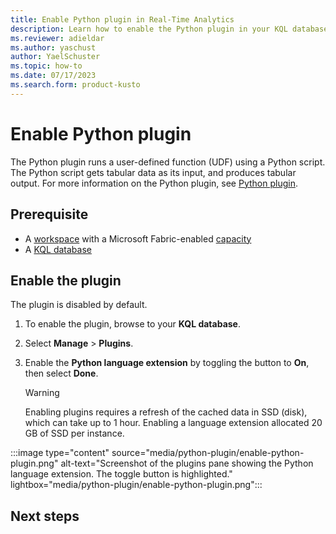 ```yaml
---
title: Enable Python plugin in Real-Time Analytics
description: Learn how to enable the Python plugin in your KQL database.
ms.reviewer: adieldar
ms.author: yaschust
author: YaelSchuster
ms.topic: how-to
ms.date: 07/17/2023
ms.search.form: product-kusto
---
```


# Enable Python plugin

The Python plugin runs a user-defined function (UDF) using a Python script. The Python script gets tabular data as its input, and produces tabular output. For more information on the Python plugin, see [Python plugin](/azure/data-explorer/kusto/query/pythonplugin?context=%2Ffabric%2Fcontext%2Fcontext-rta&pivots=fabric).

## Prerequisite

* A [workspace](../get-started/create-workspaces.md) with a Microsoft Fabric-enabled [capacity](../enterprise/licenses.md#capacity)
* A [KQL database](create-database.md)

## Enable the plugin

The plugin is disabled by default.

1. To enable the plugin, browse to your **KQL database**.
1. Select **Manage** > **Plugins**.
1. Enable the **Python language extension** by toggling the button to **On**, then select **Done**.

    > [!WARNING]
    > Enabling plugins requires a refresh of the cached data in SSD (disk), which can take up to 1 hour. Enabling a language extension allocated 20 GB of SSD per instance.

:::image type="content" source="media/python-plugin/enable-python-plugin.png" alt-text="Screenshot of the plugins pane showing the Python language extension. The toggle button is highlighted." lightbox="media/python-plugin/enable-python-plugin.png":::

## Next steps
